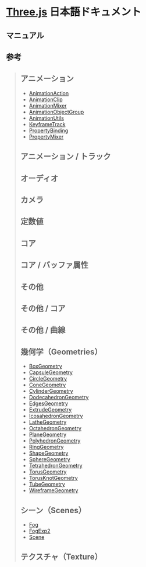 # [Three.js](https://threejs.org/) 日本語ドキュメント
## マニュアル
## 参考
> ## アニメーション
> - [AnimationAction]()
> - [AnimationClip]()
> - [AnimationMixer]()
> - [AnimationObjectGroup]()
> - [AnimationUtils]()
> - [KeyframeTrack]()
> - [PropertyBinding]()
> - [PropertyMixer]()
> ## アニメーション / トラック
> ## オーディオ
> ## カメラ
> ## 定数値
> ## コア
> ## コア / バッファ属性
> ## その他
> ## その他 / コア
> ## その他 / 曲線
> ## 幾何学（Geometries）
> - [BoxGeometry](./reference/geometry/BoxGeometry.md)
> - [CapsuleGeometry]()
> - [CircleGeometry]()
> - [ConeGeometry]()
> - [CylinderGeometry]()
> - [DodecahedronGeometry]()
> - [EdgesGeometry]()
> - [ExtrudeGeometry]()
> - [IcosahedronGeometry]()
> - [LatheGeometry]()
> - [OctahedronGeometry]()
> - [PlaneGeometry]()
> - [PolyhedronGeometry]()
> - [RingGeometry]()
> - [ShapeGeometry]()
> - [SphereGeometry]()
> - [TetrahedronGeometry]()
> - [TorusGeometry]()
> - [TorusKnotGeometry]()
> - [TubeGeometry]()
> - [WireframeGeometry]()
> ## 
> ## 
> ## 
> ## 
> ## 
> ## 
> ## 
> ## 
> ## 
> ## 
> ## 
> ## 
> ## 
> ## シーン（Scenes）
> - [Fog]()
> - [FogExp2]()
> - [Scene](./reference/scenes/Scene.md)
> ## テクスチャ（Texture）